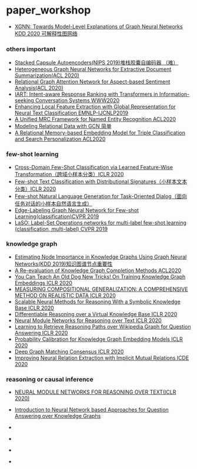 # paper_workshop
- [XGNN: Towards Model-Level Explanations of Graph Neural Networks KDD 2020 可解释性图网络](https://arxiv.org/abs/2006.02587)

### others important
- [Stacked Capsule Autoencoders(NIPS 2019)堆栈胶囊自编码器 （难）](https://arxiv.org/abs/1906.06818)
- [Heterogeneous Graph Neural Networks for Extractive Document Summarization(ACL 2020)](https://arxiv.org/pdf/2004.12393.pdf)
- [Relational Graph Attention Network for Aspect-based Sentiment Analysis(ACL 2020)](https://arxiv.org/pdf/2004.12362.pdf)
- [IART: Intent-aware Response Ranking with Transformers in Information-seeking Conversation Systems WWW2020](https://arxiv.org/pdf/2002.00571.pdf)
- [Enhancing Local Feature Extraction with Global Representation for Neural Text Classification EMNLP-IJCNLP2019](https://www.aclweb.org/anthology/D19-1047.pdf)
- [A Unified MRC Framework for Named Entity Recognition ACL2020](https://arxiv.org/pdf/1910.11476.pdf)
- [Modeling Relational Data with GCN 简单](https://arxiv.org/pdf/1703.06103.pdf)
- [A Relational Memory-based Embedding Model for Triple Classification and Search Personalization ACL2020](http://arxiv.org/abs/1907.06080)

### few-shot learning 
- [Cross-Domain Few-Shot Classification via Learned Feature-Wise Transformation（跨域小样本分类）ICLR 2020](https://arxiv.org/abs/2001.08735)
- [Few-shot Text Classification with Distributional Signatures（小样本文本分类）ICLR 2020](https://arxiv.org/abs/1908.06039)
- [Few-shot Natural Language Generation for Task-Oriented Dialog（面向任务对话的小样本自然语言生成）](https://arxiv.org/abs/2002.12328)
- [Edge-Labeling Graph Neural Network for Few-shot Learning(classification)CVPR 2019](https://arxiv.org/abs/1905.01436)
- [LaSO: Label-Set Operations networks for multi-label few-shot learning (classification, multi-label) CVPR 2019](https://arxiv.org/abs/1902.09811)

### knowledge graph
- [Estimating Node Importance in Knowledge Graphs Using Graph Neural Networks(KDD 2019)知识图谱节点重要性](https://dl.acm.org/doi/pdf/10.1145/3292500.3330855)
- [A Re-evaluation of Knowledge Graph Completion Methods ACL2020](http://arxiv.org/abs/1911.03903)
- [You Can Teach An Old Dog New Tricks! On Training Knowledge Graph Embeddings ICLR 2020](https://www.uni-mannheim.de/media/Einrichtungen/dws/Files_People/Profs/rgemulla/publications/ruffinelli20kge.pdf)
- [MEASURING COMPOSITIONAL GENERALIZATION: A COMPREHENSIVE METHOD ON REALISTIC DATA ICLR 2020](https://openreview.net/pdf?id=SygcCnNKwr)
- [Scalable Neural Methods for Reasoning With a Symbolic Knowledge Base ICLR 2020](https://openreview.net/pdf?id=BJlguT4YPr)
- [Differentiable Reasoning over a Virtual Knowledge Base  ICLR 2020](https://openreview.net/pdf?id=SJxstlHFPH)
- [Neural Module Networks for Reasoning over Text  ICLR 2020](https://openreview.net/pdf?id=SygWvAVFPr)
- [Learning to Retrieve Reasoning Paths over Wikipedia Graph for Question Answering ICLR 2020](https://openreview.net/pdf?id=SJgVHkrYDH)
- [Probability Calibration for Knowledge Graph Embedding Models ICLR 2020](https://openreview.net/pdf?id=S1g8K1BFwS)
- [Deep Graph Matching Consensus ICLR 2020](https://openreview.net/pdf?id=HyeJf1HKvS)
- [Improving Neural Relation Extraction with Implicit Mutual Relations ICDE 2020](http://staff.ustc.edu.cn/~hexn/papers/icde20-NRE.pdf)


### reasoning or causal inference
- [NEURAL MODULE NETWORKS FOR REASONING OVER TEXT(ICLR 2020)](https://arxiv.org/pdf/1912.04971.pdf)
- [Introduction to Neural Network based Approaches for Question Answering over Knowledge Graphs
](https://arxiv.org/abs/1907.09361)

- []()
- []()
- []()
- []()

